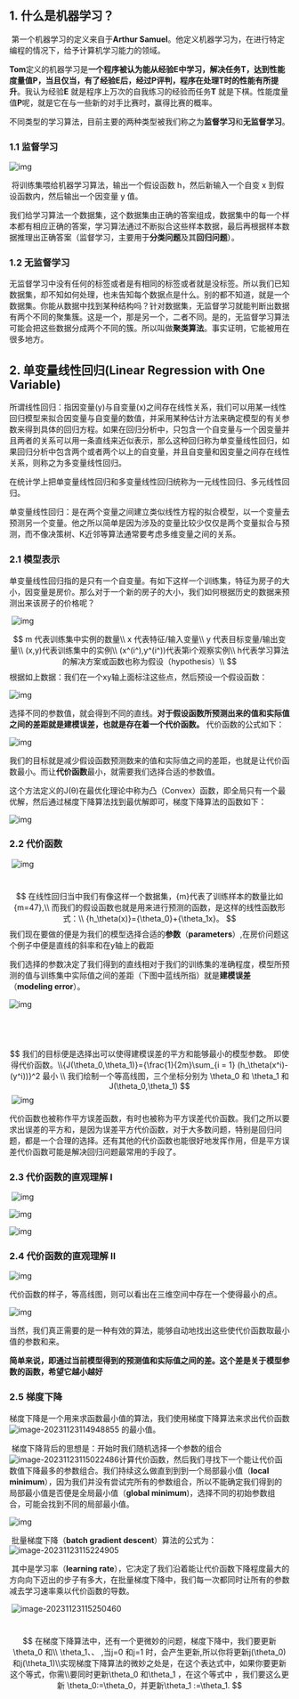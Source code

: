 





## 1. 什么是机器学习？

​	第一个机器学习的定义来自于**Arthur Samuel**。他定义机器学习为，在进行特定编程的情况下，给予计算机学习能力的领域。

​	**Tom**定义的机器学习是**一个程序被认为能从经验E中学习，解决任务T，达到性能度量值P，当且仅当，有了经验E后，经过P评判，程序在处理T时的性能有所提升**。我认为经验**E** 就是程序上万次的自我练习的经验而任务**T** 就是下棋。性能度量值**P**呢，就是它在与一些新的对手比赛时，赢得比赛的概率。

​	不同类型的学习算法，目前主要的两种类型被我们称之为**监督学习**和**无监督学习**。

### 1.1 监督学习

![img](./assets/v2-fd3531d0b9369139177a916b228550eb_720w.webp)

​	将训练集喂给机器学习算法，输出一个假设函数 h，然后新输入一个自变 x 到假设函数内，然后输出一个因变量 y 值。

​	我们给学习算法一个数据集，这个数据集由正确的答案组成，数据集中的每一个样本都有相应正确的答案，学习算法通过不断拟合这些样本数据，最后再根据样本数据推理出正确答案（监督学习，主要用于**分类问题**及其**回归问题**）。

### 1.2 无监督学习

​	无监督学习中没有任何的标签或者是有相同的标签或者就是没标签。所以我们已知数据集，却不知如何处理，也未告知每个数据点是什么。别的都不知道，就是一个数据集。你能从数据中找到某种结构吗？针对数据集，无监督学习就能判断出数据有两个不同的聚集簇。这是一个，那是另一个，二者不同。是的，无监督学习算法可能会把这些数据分成两个不同的簇。所以叫做**聚类算法**。事实证明，它能被用在很多地方。



## 2. 单变量线性回归(Linear Regression with One Variable)

​	所谓线性回归：指因变量(y)与自变量(x)之间存在线性关系，我们可以用某一线性回归模型来拟合因变量与自变量的数值，并采用某种估计方法来确定模型的有关参数来得到具体的回归方程。如果在回归分析中，只包含一个自变量与一个因变量并且两者的关系可以用一条直线来近似表示，那么这种回归称为单变量线性回归，如果回归分析中包含两个或者两个以上的自变量，并且自变量和因变量之间存在线性关系，则称之为多变量线性回归。

在统计学上把单变量线性回归和多变量线性回归统称为一元线性回归、多元线性回归。

单变量线性回归：是在两个变量之间建立类似线性方程的拟合模型，以一个变量去预测另一个变量。他之所以简单是因为涉及的变量比较少仅仅是两个变量拟合与预测，而不像决策树、K近邻等算法通常要考虑多维变量之间的关系。

### 2.1 模型表示

​	单变量线性回归指的是只有一个自变量。有如下这样一个训练集，特征为房子的大小，因变量是房价。那么对于一个新的房子的大小，我们如何根据历史的数据来预测出来该房子的价格呢？

​	![img](./assets/v2-421b4a130f1a65117cb83f4a693b408f_720w.webp)


$$
m 代表训练集中实例的数量\\
x 代表特征/输入变量\\
y 代表目标变量/输出变量\\
(x,y)代表训练集中的实例\\
(x^(i^),y^(i^))代表第i个观察实例\\
h代表学习算法的解决方案或函数也称为假设（hypothesis）\\
$$
​	根据如上数据：我们在一个xy轴上面标注这些点，然后预设一个假设函数：

![img](./assets/v2-e65d08e61369c394279d3786da28bade_720w.webp)



​	选择不同的参数值，就会得到不同的直线。**对于假设函数所预测出来的值和实际值之间的差距就是建模误差，也就是存在着一个代价函数。**
代价函数的公式如下：

![img](./assets/v2-40c915eb3c8ce341ce3209720b308e37_720w.webp)

​	我们的目标就是减少假设函数预测数来的值和实际值之间的差距，也就是让代价函数最小。而让**代价函数**最小，就需要我们选择合适的参数值。

​	这个方法定义的J(θ)在最优化理论中称为凸（Convex）函数，即全局只有一个最优解，然后通过梯度下降算法找到最优解即可，梯度下降算法的函数如下：

![img](./assets/v2-d19e51a8b286977143b2fc8368022a93_720w.webp)

### 2.2 代价函数

​	![img](./assets/d385f8a293b254454746adee51a027d4.png)

​	
$$
在线性回归当中我们有像这样一个数据集，{m}代表了训练样本的数量比如{m=47},\\
而我们的假设函数也就是用来进行预测的函数，是这样的线性函数形式：\\
{h_\theta(x)}={\theta_0}+{\theta_1x}。
$$
​	我们现在要做的便是为我们的模型选择合适的**参数**（**parameters**）,在房价问题这个例子中便是直线的斜率和在y轴上的截距

​	我们选择的参数决定了我们得到的直线相对于我们的训练集的准确程度，模型所预测的值与训练集中实际值之间的差距（下图中蓝线所指）就是**建模误差**（**modeling error**）。

![img](./assets/6168b654649a0537c67df6f2454dc9ba.png)

​	

​	
$$
我们的目标便是选择出可以使得建模误差的平方和能够最小的模型参数。 即使得代价函数。\\{J(\theta_0,\theta_1)}={\frac{1}{2m}\sum_{i = 1} (h_\theta(x^i)-(y^i))}^2 最小 \\
我们绘制一个等高线图，三个坐标分别为 \theta_0 和 \theta_1 和 J(\theta_0,\theta_1)
$$
​	![img](./assets/27ee0db04705fb20fab4574bb03064ab.png)

​	代价函数也被称作平方误差函数，有时也被称为平方误差代价函数。我们之所以要求出误差的平方和，是因为误差平方代价函数，对于大多数问题，特别是回归问题，都是一个合理的选择。还有其他的代价函数也能很好地发挥作用，但是平方误差代价函数可能是解决回归问题最常用的手段了。



### 2.3 代价函数的直观理解 l

​	![img](./assets/10ba90df2ada721cf1850ab668204dc9.png)

![img](./assets/10ba90df2ada721cf1850ab668204dc9-1700645658057-34.png)

![img](./assets/2c9fe871ca411ba557e65ac15d55745d.png)



### 2.4 代价函数的直观理解 II



![img](./assets/0b789788fc15889fe33fb44818c40852.png)

代价函数的样子，等高线图，则可以看出在三维空间中存在一个使得最小的点。

![img](./assets/86c827fe0978ebdd608505cd45feb774.png)

​	当然，我们真正需要的是一种有效的算法，能够自动地找出这些使代价函数取最小值的参数和来。

​	**简单来说，即通过当前模型得到的预测值和实际值之间的差。这个差是关于模型参数的函数，希望它越小越好**



### 2.5 梯度下降

​	梯度下降是一个用来求函数最小值的算法，我们使用梯度下降算法来求出代价函数![image-20231123114948855](./assets/image-20231123114948855.png) 的最小值。

​	梯度下降背后的思想是：开始时我们随机选择一个参数的组合![image-20231123115022486](./assets/image-20231123115022486.png)计算代价函数，然后我们寻找下一个能让代价函数值下降最多的参数组合。我们持续这么做直到到到一个局部最小值（**local minimum**），因为我们并没有尝试完所有的参数组合，所以不能确定我们得到的局部最小值是否便是全局最小值（**global minimum**)，选择不同的初始参数组合，可能会找到不同的局部最小值。

![img](./assets/db48c81304317847870d486ba5bb2015.jpg)

​	批量梯度下降（**batch gradient descent**）算法的公式为：![image-20231123115224905](./assets/image-20231123115224905.png)

​	其中是学习率（**learning rate**），它决定了我们沿着能让代价函数下降程度最大的方向向下迈出的步子有多大，在批量梯度下降中，我们每一次都同时让所有的参数减去学习速率乘以代价函数的导数。

​	![image-20231123115250460](./assets/image-20231123115250460.png)

​	
$$
在梯度下降算法中，还有一个更微妙的问题，梯度下降中，我们要更新 \theta_0 和\\ \theta_1、、 ,当j=0 和j=1 时，会产生更新,所以你将更新j(\theta_0)和j(\theta_1)\\实现梯度下降算法的微妙之处是，在这个表达式中，如果你要更新这个等式，你需\\要同时更新\theta_0 和\theta_1 ，在这个等式中 ，我们要这么更新 \theta_0:=\theta_0，并更新\theta_1 :=\theta_1.
$$




